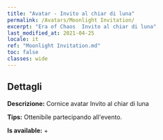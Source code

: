 ```yaml
---
title: "Avatar - Invito al chiar di luna"
permalink: /Avatars/Moonlight Invitation/
excerpt: "Era of Chaos  Invito al chiar di luna"
last_modified_at: 2021-04-25
locale: it
ref: "Moonlight Invitation.md"
toc: false
classes: wide
---
```

## Dettagli

 **Descrizione:** Cornice avatar Invito al chiar di luna 

 **Tips:** Ottenibile partecipando all'evento. 

 **Is available:**  + 

